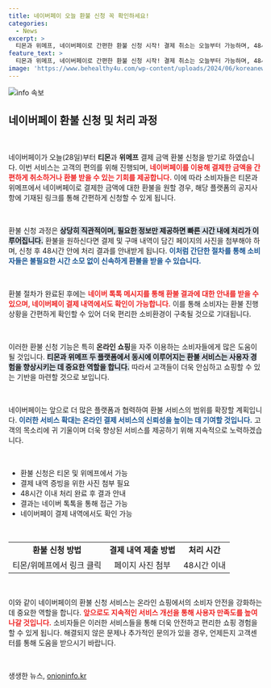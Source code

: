 ```yaml
---
title: 네이버페이 오늘 환불 신청 꼭 확인하세요!
categories:
  - News
excerpt: >
  티몬과 위메프, 네이버페이로 간편한 환불 신청 시작! 결제 취소는 오늘부터 가능하며, 48시간 내에 처리됩니다. 놓치지 마세요!
feature_text: >
  티몬과 위메프, 네이버페이로 간편한 환불 신청 시작! 결제 취소는 오늘부터 가능하며, 48시간 내에 처리됩니다. 놓치지 마세요!
image: 'https://www.behealthy4u.com/wp-content/uploads/2024/06/koreanews.jpg'
---
```


<p><img src="https://www.behealthy4u.com/wp-content/uploads/2024/06/koreanews.jpg" alt="info 속보" /></p>

<h2 data-ke-size="size26">네이버페이 환불 신청 및 처리 과정</h2>

<p data-ke-size="size16">&nbsp;</p>

<p>네이버페이가 오늘(28일)부터 <strong>티몬</strong>과 <strong>위메프</strong> 결제 금액 환불 신청을 받기로 하였습니다. 이번 서비스는 고객의 편의를 위해 진행되며, <b><span style="color: #ee2323;">네이버페이를 이용해 결제한 금액을 간편하게 취소하거나 환불 받을 수 있는 기회를 제공합니다.</span></b> 이에 따라 소비자들은 티몬과 위메프에서 네이버페이로 결제한 금액에 대한 환불을 원할 경우, 해당 플랫폼의 공지사항에 기재된 링크를 통해 간편하게 신청할 수 있게 됩니다.</p>

<p data-ke-size="size16">&nbsp;</p>

<p>환불 신청 과정은 <b><span style="background-color: #21538527;">상당히 직관적이며, 필요한 정보만 제공하면 빠른 시간 내에 처리가 이루어집니다.</span></b> 환불을 원하신다면 결제 및 구매 내역이 담긴 페이지의 사진을 첨부해야 하며, 신청 후 48시간 안에 처리 결과를 안내받게 됩니다. <b><span style="color: #1a5490;">이처럼 간단한 절차를 통해 소비자들은 불필요한 시간 소모 없이 신속하게 환불을 받을 수 있습니다.</span></b></p>

<p data-ke-size="size16">&nbsp;</p>

<p>환불 절차가 완료된 후에는 <b><span style="color: #ee2323;">네이버 톡톡 메시지를 통해 환불 결과에 대한 안내를 받을 수 있으며, 네이버페이 결제 내역에서도 확인이 가능합니다.</span></b> 이를 통해 소비자는 환불 진행 상황을 간편하게 확인할 수 있어 더욱 편리한 소비환경이 구축될 것으로 기대됩니다.</p>

<p data-ke-size="size16">&nbsp;</p>

<p>이러한 환불 신청 기능은 특히 <strong>온라인 쇼핑</strong>을 자주 이용하는 소비자들에게 많은 도움이 될 것입니다. <b><span style="background-color: #21538527;">티몬과 위메프 두 플랫폼에서 동시에 이루어지는 환불 서비스는 사용자 경험을 향상시키는 데 중요한 역할을 합니다.</span></b> 따라서 고객들이 더욱 안심하고 쇼핑할 수 있는 기반을 마련할 것으로 보입니다.</p>

<p data-ke-size="size16">&nbsp;</p>

<p>네이버페이는 앞으로 더 많은 플랫폼과 협력하여 환불 서비스의 범위를 확장할 계획입니다. <b><span style="color: #1a5490;">이러한 서비스 확대는 온라인 결제 서비스의 신뢰성을 높이는 데 기여할 것입니다.</span></b> 고객의 목소리에 귀 기울이며 더욱 향상된 서비스를 제공하기 위해 지속적으로 노력하겠습니다. </p>

<p data-ke-size="size16">&nbsp;</p>

<ul>
    <li>환불 신청은 티몬 및 위메프에서 가능</li>
    <li>결제 내역 증빙을 위한 사진 첨부 필요</li>
    <li>48시간 이내 처리 완료 후 결과 안내</li>
    <li>결과는 네이버 톡톡을 통해 접근 가능</li>
    <li>네이버페이 결제 내역에서도 확인 가능</li>
</ul>

<p data-ke-size="size16">&nbsp;</p>

<table style="width: 100%;">
    <tr>
        <td style="text-align: center; height: 17px;"><b>환불 신청 방법</b></td>
        <td style="text-align: center; height: 17px;"><b>결제 내역 제출 방법</b></td>
        <td style="text-align: center; height: 17px;"><b>처리 시간</b></td>
    </tr>
    <tr>
        <td style="text-align: center; height: 17px;">티몬/위메프에서 링크 클릭</td>
        <td style="text-align: center; height: 17px;">페이지 사진 첨부</td>
        <td style="text-align: center; height: 17px;">48시간 이내</td>
    </tr>
</table>

<p data-ke-size="size16">&nbsp;</p>

<p>이와 같이 네이버페이의 환불 신청 서비스는 온라인 쇼핑에서의 소비자 안전을 강화하는 데 중요한 역할을 합니다. <b><span style="color: #ee2323;">앞으로도 지속적인 서비스 개선을 통해 사용자 만족도를 높여 나갈 것입니다.</span></b> 소비자들은 이러한 서비스들을 통해 더욱 안전하고 편리한 쇼핑 경험을 할 수 있게 됩니다. 해결되지 않은 문제나 추가적인 문의가 있을 경우, 언제든지 고객센터를 통해 도움을 받으시기 바랍니다. </p>

<p data-ke-size="size16">&nbsp;</p>
생생한 뉴스, <a href="https://onioninfo.kr" rel="dofollow">onioninfo.kr</a>


